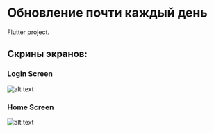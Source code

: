 # Обновление почти каждый день
Flutter project.
## Скрины экранов:

### Login Screen
![alt text](https://sun9-33.userapi.com/impg/4MMC-6zviClQxtf8mGIhUqpi9AFmBkYBhjkEPA/aG0MZ5iS-_w.jpg?size=329x651&quality=96&proxy=1&sign=f702ef8c797e998781a7d7c75005040d)

### Home Screen
![alt text](https://sun9-46.userapi.com/impg/71DZIwvzsu8RfmGqryf_66F8Hor9kdrayqPWLQ/VbrE_GASBtQ.jpg?size=381x676&quality=96&proxy=1&sign=285e2bc3f210408fd82e1defd1077576)
